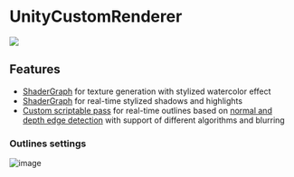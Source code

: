 # UnityCustomRenderer
![](https://github.com/mysty0/UnityCustomRenderer/blob/master/demo.gif)

## Features

* [ShaderGraph](https://github.com/mysty0/UnityCustomRenderer/blob/master/Assets/Renderer/Subgraphs/CharacterDiffuseFactor.shadersubgraph) for texture generation with stylized watercolor effect
* [ShaderGraph](https://github.com/mysty0/UnityCustomRenderer/blob/master/Assets/Renderer/Subgraphs/BaseStylizedShader.shadersubgraph) for real-time stylized shadows and highlights
* [Custom scriptable pass](https://github.com/mysty0/UnityCustomRenderer/blob/master/Assets/Renderer/Outlines/Scripts/RendererFeatures/ScreenSpaceOutlines.cs) for real-time outlines based on [normal and depth edge detection](https://github.com/mysty0/UnityCustomRenderer/blob/master/Assets/Renderer/Outlines/Shaders/BlitOutlines.shader) with support of different algorithms and blurring

### Outlines settings
![image](https://github.com/mysty0/UnityCustomRenderer/assets/12953777/b3788a45-7761-453a-b05e-69af44db02d1)

